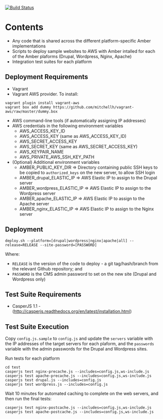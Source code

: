 [![Build Status](https://travis-ci.org/berkmancenter/amber_common.png?branch=master)](https://travis-ci.org/berkmancenter/amber_common)

# Contents

* Any code that is shared across the different platform-specific Amber implementations
* Scripts to deploy sample websites to AWS with Amber intalled for each of the Amber plaforms (Drupal, Wordpress, Nginx, Apache)
* Integration test suites for each platform

## Deployment Requirements

* Vagrant
* Vagrant AWS provider. To install:
```
vagrant plugin install vagrant-aws
vagrant box add dummy https://github.com/mitchellh/vagrant-aws/raw/master/dummy.box
```
* AWS command-line tools (if automatically assigning IP addresses)
* AWS credentials in the following environment variables
    * AWS_ACCESS_KEY_ID
    * AWS_ACCESS_KEY (same as AWS_ACCESS_KEY_ID)
    * AWS_SECRET_ACCESS_KEY
    * AWS_SECRET_KEY (same as AWS_SECRET_ACCESS_KEY)
    * AWS_KEYPAIR_NAME
    * AWS_PRIVATE_AWS_SSH_KEY_PATH
* (Optional) Additional environment variables
    * AMBER_PUBLIC_KEY_DIR => Directory containing public SSH keys to be copied to ```authorized_keys``` on the new server, to allow SSH login
    * AMBER_drupal_ELASTIC_IP => AWS Elastic IP to assign to the Drupal server
    * AMBER_wordpress_ELASTIC_IP => AWS Elastic IP to assign to the Wordpress server
    * AMBER_apache_ELASTIC_IP => AWS Elastic IP to assign to the Apache server
    * AMBER_nginx_ELASTIC_IP => AWS Elastic IP to assign to the Nginx server

## Deployment

```deploy.sh --platform=[drupal|wordpress|nginx|apache|all] --release=RELEASE --site-password=[PASSWORD]```

Where:

* ```RELEASE``` is the version of the code to deploy - a git tag/hash/branch from the relevant Github repository; and
* ```PASSWORD``` is the CMS admin password to set on the new site (Drupal and Wordpress only)

## Test Suite Requirements

* CasperJS 1.1 - (http://casperjs.readthedocs.org/en/latest/installation.html)

## Test Suite Execution

Copy ```config.js.sample``` to ```config.js``` and update the ```servers``` variable with the IP addresses of the target servers for each plaform, and the ```passwords``` variable with the admin passwords for the Drupal and Wordpress sites.

Run tests for each platform
```
cd test
casperjs test nginx-precache.js --includes=config.js,ws-include.js
casperjs test apache-precache.js --includes=config.js,ws-include.js
casperjs test drupal.js --includes=config.js
casperjs test wordpress.js --includes=config.js
```

Wait 10 minutes for automated caching to complete on the web servers, and then run the final tests:

```
casperjs test nginx-postcache.js --includes=config.js,ws-include.js
casperjs test apache-postcache.js --includes=config.js,ws-include.js
```







